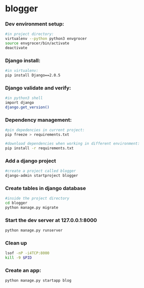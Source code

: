 # blogger

### Dev environment setup:
```bash
#in project directory:
virtualenv --python python3 envgrocer
source envgrocer/bin/activate
deactivate
```

### Django install:
```bash
#in virtualenv:
pip install Django==2.0.5
```

### Django validate and verify:
```bash
#in python3 shell
import django
django.get_version()
```

### Dependency management:
```bash
#pin depedencies in current project:
pip freeze > requirements.txt

#download dependencies when working in different environment:
pip install -r requirements.txt
```

### Add a django project
```bash
#create a project called blogger
django-admin startproject blogger
```
### Create tables in django database
```bash
#inside the project directory
cd blogger
python manage.py migrate
```

### Start the dev server at 127.0.0.1:8000
```bash
python manage.py runserver
```

### Clean up
```bash
lsof -nP -i4TCP:8000
kill -9 $PID
```

### Create an app:
```bash
python manage.py startapp blog
```

